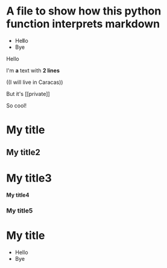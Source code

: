 # A file to show how this python function interprets markdown
- He**l**lo
- Bye

Hello

I'm **a** text
with __2 lines__

((I will live in Caracas))

But it's [[private]]

So cool!

# My title
## My title2
# My title3
#### My title4
### My title5

# My title
- Hello
- Bye
